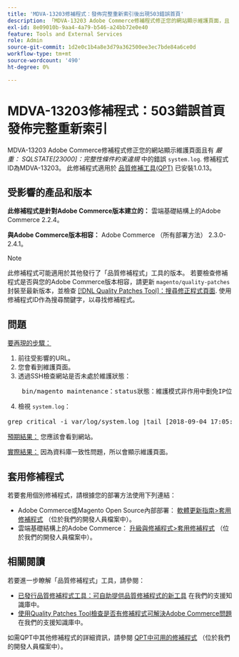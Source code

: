 ```yaml
---
title: 'MDVA-13203修補程式：發佈完整重新索引後出現503錯誤首頁'
description: 「MDVA-13203 Adobe Commerce修補程式修正您的網站顯示維護頁面，且「system.log」中出現*CRITICAL： SQLSTATE\[23000\]：完整性條件約束違規*錯誤的問題。」 修補程式ID為MDVA-13203。 安裝[Quality Patches Tool (QPT)](/help/announcements/adobe-commerce-announcements/magento-quality-patches-released-new-tool-to-self-serve-quality-patches.md) 1.0.13時，即可使用此修補程式。
exl-id: 8e09010b-9aa4-4a79-b546-a24bb72e0e40
feature: Tools and External Services
role: Admin
source-git-commit: 1d2e0c1b4a8e3d79a362500ee3ec7bde84a6ce0d
workflow-type: tm+mt
source-wordcount: '490'
ht-degree: 0%

---
```


# MDVA-13203修補程式：503錯誤首頁發佈完整重新索引

MDVA-13203 Adobe Commerce修補程式修正您的網站顯示維護頁面且有 *嚴重： SQLSTATE\[23000\]：完整性條件約束違規* 中的錯誤 `system.log`. 修補程式ID為MDVA-13203。 此修補程式適用於 [品質修補工具(QPT)](/help/announcements/adobe-commerce-announcements/magento-quality-patches-released-new-tool-to-self-serve-quality-patches.md) 已安裝1.0.13。

## 受影響的產品和版本

**此修補程式是針對Adobe Commerce版本建立的：** 雲端基礎結構上的Adobe Commerce 2.2.4。

**與Adobe Commerce版本相容：** Adobe Commerce （所有部署方法） 2.3.0-2.4.1。

>[!NOTE]
>
>此修補程式可能適用於其他發行了「品質修補程式」工具的版本。 若要檢查修補程式是否與您的Adobe Commerce版本相容，請更新 `magento/quality-patches` 封裝至最新版本，並檢查 [[!DNL Quality Patches Tool]：搜尋修正程式頁面](https://devdocs.magento.com/quality-patches/tool.html#patch-grid). 使用修補程式ID作為搜尋關鍵字，以尋找修補程式。

## 問題

<u>要再現的步驟：</u>

1. 前往受影響的URL。
1. 您會看到維護頁面。
1. 透過SSH檢查網站是否未處於維護狀態：
   <pre> bin/magento maintenance：status狀態：維護模式非作用中劐免IP位址清單：無</pre>
1. 檢視 `system.log`：

<pre>grep critical -i var/log/system.log |tail [2018-09-04 17:05:18] report.CRITICAL： SQLSTATE[23000]：完整性條件約束違規： 1062索引鍵「PRIMARY」的重複專案「4613」，查詢為： INSERT INTO 'search_tmp_5b8ebb4e994da5_88027289' ('entity_id'，'score')值(？， ？)，.. (？， ？)， (？， ？) [] [] [2018-09-04 17:05:21] report.CRITICAL： SQLSTATE[23000]：完整性條件約束違規： 1062索引鍵'PRIMARY'的重複專案'4613'，查詢為： INSERT INTO 'search_tmp_5b8ebb51579943_52333638' ('entity_id'，'score')值(？， ？)，...，(？) [] [] [2018-09-04 17:05:47] report.CRITICAL： SQLSTATE[23000]：完整性條件約束違規： 1062索引鍵「PRIMARY」的重複專案「1350」，查詢為： INSERT INTO 'search_tmp_5b8ebb6b7028f4_68065024' ('entity_id'，'score')值(？， ？)， (？)， ？)， (？， ？)， (？)， ？)， (？， ？)， ？)， (？ (？、？)、(？、？)、(？、？)、(？、？)、(？、？) [] [] [2018-09-04 17:05:47] report.CRITICAL： SQLSTATE[23000]：完整性條件約束違規： 1062索引鍵「PRIMARY」的重複專案「1350」，查詢為： INSERT INTO 'search_tmp_5b8ebb6b7885a9_23360993' ('entity_id'，'score')值(？， ？)， (？)， ？)， (？， ？)， (？)， ？)， (？， ？)， (？)， ？)， (？ (？、？)、(？、？)、(？、？)、(？、？)、(？、？) [] []日期：9月4日星期二17:06:11 UTC 2018</pre>

<u>預期結果：</u> 您應該會看到網站。

<u>實際結果：</u> 因為資料庫一致性問題，所以會顯示維護頁面。

## 套用修補程式

若要套用個別修補程式，請根據您的部署方法使用下列連結：

* Adobe Commerce或Magento Open Source內部部署： [軟體更新指南>套用修補程式](https://devdocs.magento.com/guides/v2.4/comp-mgr/patching/mqp.html) （位於我們的開發人員檔案中）。
* 雲端基礎結構上的Adobe Commerce： [升級與修補程式>套用修補程式](https://devdocs.magento.com/cloud/project/project-patch.html) （位於我們的開發人員檔案中）。

## 相關閱讀

若要進一步瞭解「品質修補程式」工具，請參閱：

* [已發行品質修補程式工具：可自助提供品質修補程式的新工具](/help/announcements/adobe-commerce-announcements/magento-quality-patches-released-new-tool-to-self-serve-quality-patches.md) 在我們的支援知識庫中。
* [使用Quality Patches Tool檢查是否有修補程式可解決Adobe Commerce問題](/help/support-tools/patches-available-in-qpt-tool/check-patch-for-magento-issue-with-magento-quality-patches.md) 在我們的支援知識庫中。

如需QPT中其他修補程式的詳細資訊，請參閱 [QPT中可用的修補程式](https://devdocs.magento.com/quality-patches/tool.html#patch-grid) （位於我們的開發人員檔案中）。
